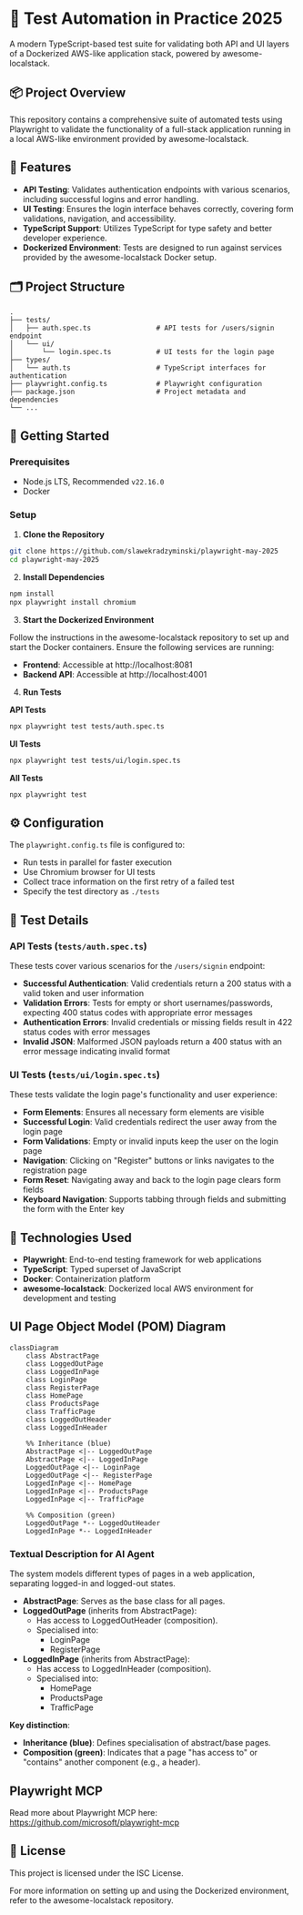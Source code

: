 # 🧪 Test Automation in Practice 2025

A modern TypeScript-based test suite for validating both API and UI layers of a Dockerized AWS-like application stack, powered by awesome-localstack.

## 📦 Project Overview

This repository contains a comprehensive suite of automated tests using Playwright to validate the functionality of a full-stack application running in a local AWS-like environment provided by awesome-localstack.

## 🔧 Features

- **API Testing**: Validates authentication endpoints with various scenarios, including successful logins and error handling.
- **UI Testing**: Ensures the login interface behaves correctly, covering form validations, navigation, and accessibility.
- **TypeScript Support**: Utilizes TypeScript for type safety and better developer experience.
- **Dockerized Environment**: Tests are designed to run against services provided by the awesome-localstack Docker setup.

## 🗂️ Project Structure

```
.
├── tests/
│   ├── auth.spec.ts                # API tests for /users/signin endpoint
│   └── ui/
│       └── login.spec.ts           # UI tests for the login page
├── types/
│   └── auth.ts                     # TypeScript interfaces for authentication
├── playwright.config.ts            # Playwright configuration
├── package.json                    # Project metadata and dependencies
└── ...
```

## 🚀 Getting Started

### Prerequisites

- Node.js LTS, Recommended `v22.16.0`
- Docker

### Setup

1. **Clone the Repository**

```bash
git clone https://github.com/slawekradzyminski/playwright-may-2025
cd playwright-may-2025
```

2. **Install Dependencies**

```bash
npm install
npx playwright install chromium
```

3. **Start the Dockerized Environment**

Follow the instructions in the awesome-localstack repository to set up and start the Docker containers. Ensure the following services are running:

- **Frontend**: Accessible at http://localhost:8081
- **Backend API**: Accessible at http://localhost:4001

4. **Run Tests**

**API Tests**

```bash
npx playwright test tests/auth.spec.ts
```

**UI Tests**

```bash
npx playwright test tests/ui/login.spec.ts
```

**All Tests**

```bash
npx playwright test
```

## ⚙️ Configuration

The `playwright.config.ts` file is configured to:

- Run tests in parallel for faster execution
- Use Chromium browser for UI tests
- Collect trace information on the first retry of a failed test
- Specify the test directory as `./tests`

## 🧪 Test Details

### API Tests (`tests/auth.spec.ts`)

These tests cover various scenarios for the `/users/signin` endpoint:

- **Successful Authentication**: Valid credentials return a 200 status with a valid token and user information
- **Validation Errors**: Tests for empty or short usernames/passwords, expecting 400 status codes with appropriate error messages
- **Authentication Errors**: Invalid credentials or missing fields result in 422 status codes with error messages
- **Invalid JSON**: Malformed JSON payloads return a 400 status with an error message indicating invalid format

### UI Tests (`tests/ui/login.spec.ts`)

These tests validate the login page's functionality and user experience:

- **Form Elements**: Ensures all necessary form elements are visible
- **Successful Login**: Valid credentials redirect the user away from the login page
- **Form Validations**: Empty or invalid inputs keep the user on the login page
- **Navigation**: Clicking on "Register" buttons or links navigates to the registration page
- **Form Reset**: Navigating away and back to the login page clears form fields
- **Keyboard Navigation**: Supports tabbing through fields and submitting the form with the Enter key

## 🧰 Technologies Used

- **Playwright**: End-to-end testing framework for web applications
- **TypeScript**: Typed superset of JavaScript
- **Docker**: Containerization platform
- **awesome-localstack**: Dockerized local AWS environment for development and testing

## UI Page Object Model (POM) Diagram

```mermaid
classDiagram
    class AbstractPage
    class LoggedOutPage
    class LoggedInPage
    class LoginPage
    class RegisterPage
    class HomePage
    class ProductsPage
    class TrafficPage
    class LoggedOutHeader
    class LoggedInHeader

    %% Inheritance (blue)
    AbstractPage <|-- LoggedOutPage
    AbstractPage <|-- LoggedInPage
    LoggedOutPage <|-- LoginPage
    LoggedOutPage <|-- RegisterPage
    LoggedInPage <|-- HomePage
    LoggedInPage <|-- ProductsPage
    LoggedInPage <|-- TrafficPage

    %% Composition (green)
    LoggedOutPage *-- LoggedOutHeader
    LoggedInPage *-- LoggedInHeader
```

### Textual Description for AI Agent

The system models different types of pages in a web application, separating logged-in and logged-out states.

- **AbstractPage**: Serves as the base class for all pages.
- **LoggedOutPage** (inherits from AbstractPage):
    - Has access to LoggedOutHeader (composition).
    - Specialised into:
        - LoginPage
        - RegisterPage
- **LoggedInPage** (inherits from AbstractPage):
    - Has access to LoggedInHeader (composition).
    - Specialised into:
        - HomePage
        - ProductsPage
        - TrafficPage

**Key distinction**:
- **Inheritance (blue)**: Defines specialisation of abstract/base pages.
- **Composition (green)**: Indicates that a page "has access to" or "contains" another component (e.g., a header).

## Playwright MCP

Read more about Playwright MCP here: https://github.com/microsoft/playwright-mcp

## 📝 License

This project is licensed under the ISC License.

For more information on setting up and using the Dockerized environment, refer to the awesome-localstack repository.